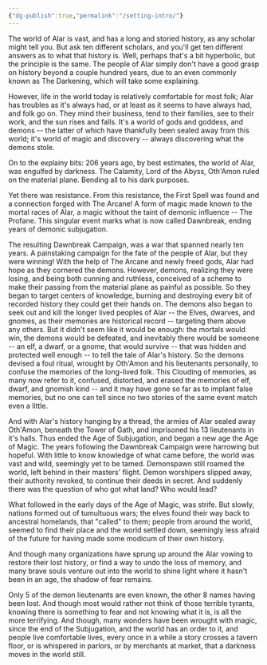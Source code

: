 ```yaml
---
{"dg-publish":true,"permalink":"/setting-intro/"}
---
```



The world of Alar is vast, and has a long and storied history, as any scholar might tell you. But ask ten different scholars, and you'll get ten different answers as to what that history is. Well, perhaps that's a bit hyperbolic, but the principle is the same. The people of Alar simply don't have a good grasp on history beyond a couple hundred years, due to an even commonly known as The Darkening, which will take some explaining.

However, life in the world today is relatively comfortable for most folk; Alar has troubles as it's always had, or at least as it seems to have always had, and folk go on. They mind their business, tend to their families, see to their work, and the sun rises and falls. It's a world of gods and goddess, and demons -- the latter of which have thankfully been sealed away from this world; it's world of magic and discovery -- always discovering what the demons stole.

On to the explainy bits: 206 years ago, by best estimates, the world of Alar, was engulfed by darkness. The Calamity, Lord of the Abyss, Oth'Amon ruled on the material plane. Bending all to his dark purposes. 

Yet there was resistance. From this resistance, the First Spell was found and a connection forged with The Arcane! A form of magic made known to the mortal races of Alar, a magic without the taint of demonic influence -- The Profane. This singular event marks what is now called Dawnbreak, ending years of demonic subjugation. 

The resulting Dawnbreak Campaign, was a war that spanned nearly ten years. A painstaking campaign for the fate of the people of Alar, but they were winning! With the help of The Arcane and newly freed gods, Alar had hope as they cornered the demons. However, demons, realizing they were losing, and being both cunning and ruthless, conceived of a scheme to make their passing from the material plane as painful as possible. So they began to target centers of knowledge, burning and destroying every bit of recorded history they could get their hands on. The demons also began to seek out and kill the longer lived peoples of Alar -- the Elves, dwarves, and gnomes, as their memories are historical record -- targeting them above any others. But it didn't seem like it would be enough: the mortals would win, the demons would be defeated, and inevitably there would be someone -- an elf, a dwarf, or a gnome, that would survive -- that was hidden and protected well enough -- to tell the tale of Alar's history. So the demons devised a foul ritual, wrought by Oth'Amon and his lieutenants personally, to confuse the memories of the long-lived folk. This Clouding of memories, as many now refer to it, confused, distorted, and erased the memories of elf, dwarf, and gnomish kind -- and it may have gone so far as to implant false memories, but no one can tell since no two stories of the same event match even a little. 

And with Alar's history hanging by a thread, the armies of Alar sealed away Oth'Amon, beneath the Tower of Gath, and imprisoned his 13 lieutenants in it's halls. Thus ended the Age of Subjugation, and began a new age the Age of Magic. The years following the Dawnbreak Campaign were harrowing but hopeful. With little to know knowledge of what came before, the world was vast and wild, seemingly yet to be tamed. Demonspawn still roamed the world, left behind in their masters' flight. Demon worshipers slipped away, their authority revoked, to continue their deeds in secret. And suddenly there was the question of who got what land? Who would lead?

What followed in the early days of the Age of Magic, was strife. But slowly, nations formed out of tumultuous wars; the elves found their way back to ancestral homelands, that "called" to them; people from around the world, seemed to find their place and the world settled down, seemingly less afraid of the future for having made some modicum of their own history. 

And though many organizations have sprung up around the Alar vowing to restore their lost history, or find a way to undo the loss of memory, and many brave souls venture out into the world to shine light where it hasn't been in an age, the shadow of fear remains. 

Only 5 of the demon lieutenants are even known, the other 8 names having been lost. And though most would rather not think of those terrible tyrants, knowing there is something to fear and not knowing what it is, is all the more terrifying. And though, many wonders have been wrought with magic, since the end of the Subjugation, and the world has an order to it, and people live comfortable lives, every once in a while a story crosses a tavern floor, or is whispered in parlors, or by merchants at market, that a darkness moves in the world still. 